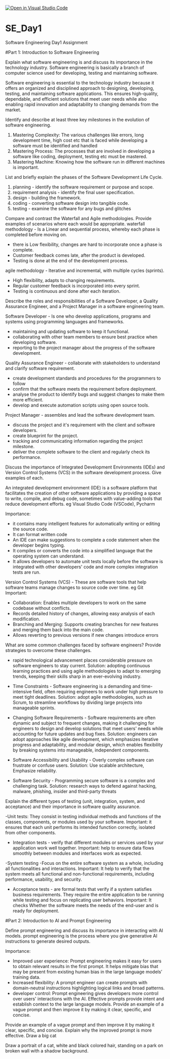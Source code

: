 [![Open in Visual Studio Code](https://classroom.github.com/assets/open-in-vscode-2e0aaae1b6195c2367325f4f02e2d04e9abb55f0b24a779b69b11b9e10269abc.svg)](https://classroom.github.com/online_ide?assignment_repo_id=18395758&assignment_repo_type=AssignmentRepo)
# SE_Day1
Software Engineering Day1 Assignment

#Part 1: Introduction to Software Engineering

Explain what software engineering is and discuss its importance in the technology industry.
Software engineering is basically a branch of computer science  used for developing, testing and maintaining software.

Software engineering is essential to the technology industry because it offers an organized and disciplined approach to designing, developing, testing, and maintaining software applications. This ensures high-quality, dependable, and efficient solutions that meet user needs while also enabling rapid innovation and adaptability to changing demands from the market. 



Identify and describe at least three key milestones in the evolution of software engineering.
1. Mastering Complexity: The various challenges like errors, long development time, high cost etc that is faced while developing a software must be identified and handled
2. Mastering Process: The processes that are involved in developing a software like coding, deployment, testing etc  must be mastered.
3. Mastering Machine: Knowing how the software run in different machines is important.


List and briefly explain the phases of the Software Development Life Cycle.
 1. planning - identify the software requirement or purpose and scope.
 2. requirement analysis - identify the final user specification. 
3. design - building the framework. 
4. coding - converting software design into tangible code.
 5. testing - examine the software for any bugs and glitches



Compare and contrast the Waterfall and Agile methodologies. Provide examples of scenarios where each would be appropriate.
waterfall methodology - Is a Linear and sequential process, whereby each phase is completed before moving on. 
- there is Low flexibility, changes are hard to incorporate once a phase is complete.
 - Customer feedback comes late, after the product is developed.
 - Testing is done at the end of the development process.

agile methodology - Iterative and incremental, with multiple cycles (sprints). 
- High flexibility, adapts to changing requirements. 
- Regular customer feedback is incorporated into every sprint. 
- Testing is continuous and done after each iteration.




Describe the roles and responsibilities of a Software Developer, a Quality Assurance Engineer, and a Project Manager in a software engineering team.

Software Developer - Is one who develop applications, programs and systems using programming languages and frameworks.
 - maintaining and updating software to keep it functional. 
- collaborating with other team members to ensure best practice when developing software.
 - reporting to the project manager about the progress of the software development.
   
Quality Assurance Engineer - collaborate with stakeholders to understand and clarify software requirement.
 - create development standards and procedures for the programmers to follow
 - confirm that the software meets the requirement before deployment. 
- analyse the product to identify bugs and suggest changes to make them more efficient. 
- develop and execute automation scripts using open source tools.

  
Project Manager - assembles and lead the software development team.
 - discuss the project and it's requirement with the client and software developers.
 - create blueprint for the project.
 - tracking and communicating information regarding the project milestone.
 - deliver the complete software to the client and regularly check its performance.





Discuss the importance of Integrated Development Environments (IDEs) and Version Control Systems (VCS) in the software development process. Give examples of each.

An integrated development environment (IDE) is a software platform that facilitates the creation of other software applications by providing a space to write, compile, and debug code, sometimes with value-adding tools that reduce development efforts. eg Visual Studio Code (VSCode), Pycharm

Importance:
- it contains many intelligent features for automatically writing or editing the source code.
- It can format written code
- An IDE can make suggestions to complete a code statement when the developer begins typing.
- It compiles or converts the code into a simplified language that the operating system can understand.
- It allows developers to automate unit tests locally before the software is integrated with other developers' code and more complex integration tests are run.
  

Version Control Systems (VCS) - These are software tools that help software teams manage changes to source code over time. eg Git
Important:
- Collaboration: Enables multiple developers to work on the same codebase without conflicts.
-  Records detailed history of changes, allowing easy analysis of each modification.
-  Branching and Merging: Supports creating branches for new features and merging them back into the main code.
-  Allows reverting to previous versions if new changes introduce errors



What are some common challenges faced by software engineers? Provide strategies to overcome these challenges.
- rapid technological advancement places considerable pressure on software engineers to stay current.
Solution: adopting continuous learning practices and using agile methodologies to adapt to emerging trends, keeping their skills sharp in an ever-evolving industry.

- Time Constraints - Software engineering is a demanding and time-intensive field, often requiring engineers to work under high pressure to meet tight deadlines.
Solution: adopt agile methodologies, such as Scrum, to streamline workflows by dividing large projects into manageable sprints.

- Changing Software Requirements - Software requirements are often dynamic and subject to frequent changes, making it challenging for engineers to design and develop solutions that meet users' needs while accounting for future updates and bug fixes.
Solution:  engineers can adopt approaches like agile development, which emphasizes iterative progress and adaptability, and modular design, which enables flexibility by breaking systems into manageable, independent components.

- Software Accessibility and Usability - Overly complex software can frustrate or confuse users. 
Solution: Use scalable architecture, Emphasize reliability.

- Software Security - Programming secure software is a complex and challenging task. 
Solution: research ways to defend against hacking, malware, phishing, insider and third-party threats




Explain the different types of testing (unit, integration, system, and acceptance) and their importance in software quality assurance.

-Unit tests: They consist in testing individual methods and functions of the classes, components, or modules used by your software.
Important: it ensures that each unit performs its intended function correctly, isolated from other components.

- Integration tests - verify that different modules or services used by your application work well together.
 Important:  help to ensure data flows smoothly between modules and interfaces work as expected.

-System testing -Focus on the entire software system as a whole, including all functionalities and interactions.
 Important: It help to verify that the system meets all functional and non-functional requirements, including performance, usability, and security.

- Acceptance tests - are formal tests that verify if a system satisfies business requirements. They require the entire application to be running while testing and focus on replicating user behaviors. 
  Important: It checks Whether the software meets the needs of the end-user and is ready for deployment.




#Part 2: Introduction to AI and Prompt Engineering
 
Define prompt engineering and discuss its importance in interacting with AI models.
prompt engineering  is the process where you give generative AI instructions  to generate desired outputs.

 Importance:
- Improved user experience: Prompt engineering makes it easy for users to obtain relevant results in the first prompt. It helps mitigate bias that may be present from existing human bias in the large language models’ training data.
- Increased flexibility: A prompt engineer can create prompts with domain-neutral instructions highlighting logical links and broad patterns.
- developer control: Prompt engineering gives developers more control over users' interactions with the AI. Effective prompts provide intent and establish context to the large language models. Provide an example of a vague prompt and then improve it by making it clear, specific, and concise.


Provide an example of a vague prompt and then improve it by making it clear, specific, and concise. Explain why the improved prompt is more effective.
Draw a big cat

Draw a portrait of a cat, white and black colored  hair, standing on a park on broken wall with a shadow background.

